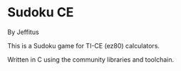 # Sudoku CE

By Jeffitus
 
This is a Sudoku game for TI-CE (ez80) calculators.

Written in C using the community libraries and toolchain.